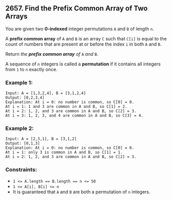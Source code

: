 ## 2657. Find the Prefix Common Array of Two Arrays

You are given two **0-indexed** integer permutations ```A``` and ```B``` of length ```n```.

A **prefix common array** of ```A``` and ```B``` is an array ```C``` such that ```C[i]``` is equal to the count of numbers that are present at or before the index ```i``` in both ```A``` and ```B```.

Return *the **prefix common array** of* ```A``` *and* ```B```.

A sequence of ```n``` integers is called a **permutation** if it contains all integers from ```1``` to ```n``` exactly once.

### Example 1:
```
Input: A = [1,3,2,4], B = [3,1,2,4]
Output: [0,2,3,4]
Explanation: At i = 0: no number is common, so C[0] = 0.
At i = 1: 1 and 3 are common in A and B, so C[1] = 2.
At i = 2: 1, 2, and 3 are common in A and B, so C[2] = 3.
At i = 3: 1, 2, 3, and 4 are common in A and B, so C[3] = 4.
```
### Example 2:
```
Input: A = [2,3,1], B = [3,1,2]
Output: [0,1,3]
Explanation: At i = 0: no number is common, so C[0] = 0.
At i = 1: only 3 is common in A and B, so C[1] = 1.
At i = 2: 1, 2, and 3 are common in A and B, so C[2] = 3.
```

### Constraints:

* ```1 <= A.length == B.length == n <= 50```
* ```1 <= A[i], B[i] <= n```
* It is guaranteed that ```A``` and ```B``` are both a permutation of ```n``` integers.